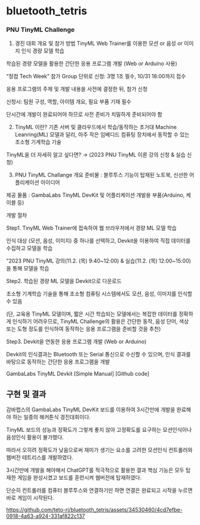 # bluetooth_tetris

### PNU TinyML Challenge
1. 경진 대회 개요 및 참가 방법
TinyML Web Trainer를 이용한 모션 or 음성 or 이미지 인식 경량 모델 학습

학습된 경량 모델을 활용한 간단한 응용 프로그램 개발 (Web or Arduino 사용)

“정컴 Tech Week” 참가 Group 단위로 신청: 3명 1조 필수, 10/31 18:00까지 접수

응용 프로그램의 주제 및 개발 내용을 사전에 결정한 뒤, 참가 신청

신청시: 팀원 구성, 역할, 아이템 개요, 필요 부품 기재 필수

단시간에 개발이 완료되어야 하므로 사전 준비가 치밀하게 준비되어야 함



2. TinyML 이란?
기존 서버 및 클라우드에서 학습/동작하는 초거대 Machine Leanring(ML) 모델과 달리, 아주 작은 임베디드 컴퓨팅 장치에서 동작할 수 있는 초소형 기계학습 기술

TinyML을 더 자세히 알고 싶다면? → (2023 PNU TinyML 이론 강의 신청 & 실습 신청)



3. PNU TinyML Challange 개요
준비물 : 블루투스 기능이 탑재된 노트북, 신선한 어플리케이션 아이디어

제공 물품 : GambaLabs TinyML DevKit 및 어플리케이션 개발용 부품(Arduino, 케이블 등) 

개발 절차

Step1. TinyML Web Trainer에 접속하여 웹 브라우저에서 경량 ML 모델 학습

인식 대상 (모션, 음성, 이미지) 중 하나를 선택하고, Devkit을 이용하여 직접 데이터를 수집하고 모델을 학습

“2023 PNU TinyML 강의(11.2. (목) 9:40~12:00) & 실습(11.2. (목) 12:00~15:00) 을 통해 모델을 학습

Step2. 학습된 경량 ML 모델을 Devkit으로 다운로드

초소형 기계학습 기술을 통해 초소형 컴퓨팅 시스템에서도 모션, 음성, 이미지를 인식할 수 있음

(단, 교육용 TinyML 모델이며, 짧은 시간 학습되는 모델에서는 복잡한 데이터를 정확하게 인식하기 어려우므로,
TinyML Challenge의 활용은 간단한 동작, 음성 단어, 색상 또는 도형 정도를 인식하여 동작하는 응용 프로그램을 준비할 것을 추천)

Step3. Devkit을 연동한 응용 프로그램 개발 (Web or Arduino)

Devkit의 인식결과는 Bluetooth 또는 Serial 통신으로 수신할 수 있으며, 인식 결과를 바탕으로 동작하는 간단한 응용 프로그램을 개발

GambaLabs TinyML Devkit [Simple Manual] [Github code]


## 구현 및 결과
감바랩스의 GambaLabs TinyML DevKit 보드를 이용하여 3시간만에 개발을 완료해야 하는 일종의 해커톤식 경진대회이다.

TinyML 보드의 성능과 정확도가 그렇게 좋지 않아 고정확도를 요구하는 모션인식이나 음성인식 활용이 불가했다.

따라서 오히려 정확도가 낮음으로써 재미가 생기는 요소를 고려한 모션인식 컨트롤러와 웹버전 테트리스를 개발하였다.

3시간만에 개발을 해야해서 ChatGPT를 적극적으로 활용한 결과 핵심 기능은 모두 탑재한 게임을 완성시켰고 보드를 훈련시켜 웹버전에 탑재하였다.

단순히 컨트롤러를 컴퓨터 블루투스와 연결하기만 하면 연결은 완료되고 시작을 누르면 바로 게임이 시작된다.

https://github.com/teto-ri/bluetooth_tetris/assets/34530460/4cd7efbe-0918-4a63-a924-331af822c137

